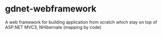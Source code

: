 gdnet-webframework
==================

A web framework for building application from scratch which stay on top of ASP.NET MVC3, NHibernate (mapping by code)